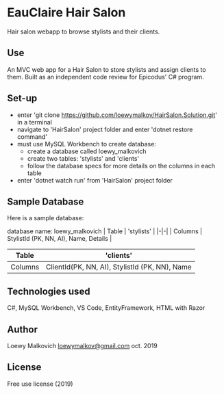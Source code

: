 # EauClaire Hair Salon

Hair salon webapp to browse stylists and their clients.

## Use

An MVC web app for a Hair Salon to store stylists and assign clients to them. Built as an independent code review for Epicodus' C# program. 

## Set-up

- enter 'git clone https://github.com/loewymalkov/HairSalon.Solution.git' in a terminal
- navigate to 'HairSalon' project folder and enter 'dotnet restore command'
- must use MySQL Workbench to create database:
  - create a database called loewy_malkovich
  - create two tables: 'stylists' and 'clients'
  - follow the database specs for more details on the columns in each table
- enter 'dotnet watch run' from 'HairSalon' project folder

## Sample Database

Here is a sample database:

database name: loewy_malkovich
| Table | 'stylists' | 
|-|-|
| Columns |   StylistId (PK, NN, AI), Name, Details   |

|    Table   |   'clients'        |
|-|-|
|     Columns  |     ClientId(PK, NN, AI), StylistId (PK, NN), Name       |


## Technologies used

C#, MySQL Workbench, VS Code, EntityFramework, HTML with Razor

## Author

Loewy Malkovich
loewymalkov@gmail.com
oct. 2019

## License

Free use license (2019)